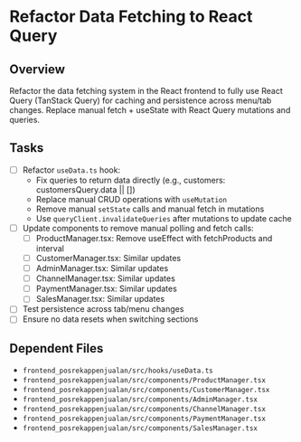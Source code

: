 # Refactor Data Fetching to React Query

## Overview
Refactor the data fetching system in the React frontend to fully use React Query (TanStack Query) for caching and persistence across menu/tab changes. Replace manual fetch + useState with React Query mutations and queries.

## Tasks
- [ ] Refactor `useData.ts` hook:
  - Fix queries to return data directly (e.g., customers: customersQuery.data || [])
  - Replace manual CRUD operations with `useMutation`
  - Remove manual `setState` calls and manual fetch in mutations
  - Use `queryClient.invalidateQueries` after mutations to update cache
- [ ] Update components to remove manual polling and fetch calls:
  - [ ] ProductManager.tsx: Remove useEffect with fetchProducts and interval
  - [ ] CustomerManager.tsx: Similar updates
  - [ ] AdminManager.tsx: Similar updates
  - [ ] ChannelManager.tsx: Similar updates
  - [ ] PaymentManager.tsx: Similar updates
  - [ ] SalesManager.tsx: Similar updates
- [ ] Test persistence across tab/menu changes
- [ ] Ensure no data resets when switching sections

## Dependent Files
- `frontend_posrekappenjualan/src/hooks/useData.ts`
- `frontend_posrekappenjualan/src/components/ProductManager.tsx`
- `frontend_posrekappenjualan/src/components/CustomerManager.tsx`
- `frontend_posrekappenjualan/src/components/AdminManager.tsx`
- `frontend_posrekappenjualan/src/components/ChannelManager.tsx`
- `frontend_posrekappenjualan/src/components/PaymentManager.tsx`
- `frontend_posrekappenjualan/src/components/SalesManager.tsx`
